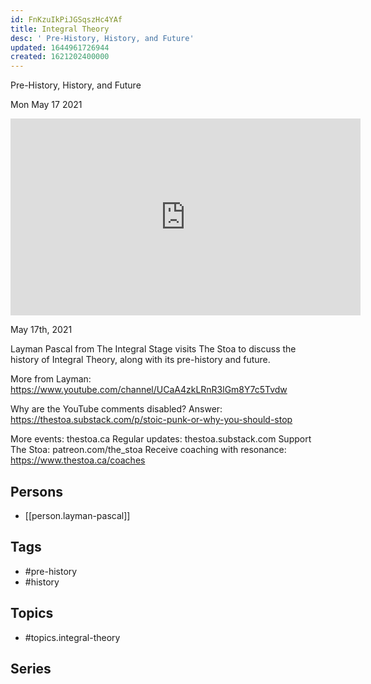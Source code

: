 ```yaml
---
id: FnKzuIkPiJGSqszHc4YAf
title: Integral Theory
desc: ' Pre-History, History, and Future'
updated: 1644961726944
created: 1621202400000
---
```



 Pre-History, History, and Future

Mon May 17 2021

<iframe width="560" height="315" src="https://www.youtube.com/embed/k6uUAS0wCCo" title="Integral Theory: Pre-History, History, and Future w/ Layman Pascal" frameborder="0" allow="accelerometer; autoplay; clipboard-write; encrypted-media; gyroscope; picture-in-picture" allowfullscreen ></iframe>

May 17th, 2021

Layman Pascal from The Integral Stage visits The Stoa to discuss the history of Integral Theory, along with its pre-history and future. 

More from Layman: https://www.youtube.com/channel/UCaA4zkLRnR3lGm8Y7c5Tvdw

Why are the YouTube comments disabled? Answer: https://thestoa.substack.com/p/stoic-punk-or-why-you-should-stop

More events: thestoa.ca
Regular updates: thestoa.substack.com
Support The Stoa: patreon.com/the_stoa
Receive coaching with resonance: https://www.thestoa.ca/coaches

## Persons

- [[person.layman-pascal]]

## Tags

- #pre-history
- #history

## Topics

- #topics.integral-theory

## Series



